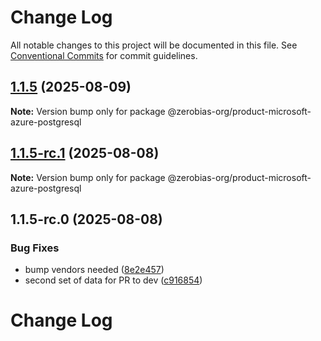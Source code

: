 # Change Log

All notable changes to this project will be documented in this file.
See [Conventional Commits](https://conventionalcommits.org) for commit guidelines.

## [1.1.5](https://github.com/zerobias-org/product/compare/@zerobias-org/product-microsoft-azure-postgresql@1.1.5-rc.1...@zerobias-org/product-microsoft-azure-postgresql@1.1.5) (2025-08-09)

**Note:** Version bump only for package @zerobias-org/product-microsoft-azure-postgresql





## [1.1.5-rc.1](https://github.com/zerobias-org/product/compare/@zerobias-org/product-microsoft-azure-postgresql@1.1.5-rc.0...@zerobias-org/product-microsoft-azure-postgresql@1.1.5-rc.1) (2025-08-08)

**Note:** Version bump only for package @zerobias-org/product-microsoft-azure-postgresql





## 1.1.5-rc.0 (2025-08-08)


### Bug Fixes

* bump vendors needed ([8e2e457](https://github.com/zerobias-org/product/commit/8e2e457e0b5d7141a05e8f2c178bc2854f2b7178))
* second set of data for PR to dev ([c916854](https://github.com/zerobias-org/product/commit/c916854bcf229b1c2042ffdea18472d66a061aaf))





# Change Log
